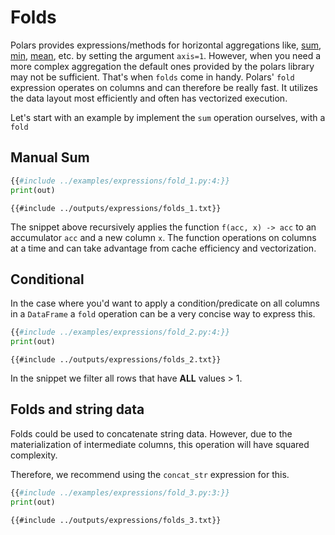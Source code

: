 # Folds

Polars provides expressions/methods for horizontal aggregations like, [sum](POLARS_PY_REF_GUIDE/api/polars.DataFrame.sum.html),
[min](POLARS_PY_REF_GUIDE/api/polars.DataFrame.min.html), [mean](POLARS_PY_REF_GUIDE/api/polars.DataFrame.mean.html),
etc. by setting the argument `axis=1`. However, when you need a more complex aggregation the default ones provided by the
polars library may not be sufficient. That's when `folds` come in handy. Polars' `fold` expression operates on columns and
can therefore be really fast. It utilizes the data layout most efficiently and often has vectorized execution.

Let's start with an example by implement the `sum` operation ourselves, with a `fold`

## Manual Sum

```python
{{#include ../examples/expressions/fold_1.py:4:}}
print(out)
```

```text
{{#include ../outputs/expressions/folds_1.txt}}
```

The snippet above recursively applies the function `f(acc, x) -> acc` to an accumulator `acc` and a new column `x`.
The function operations on columns at a time and can take advantage from cache efficiency and vectorization.

## Conditional

In the case where you'd want to apply a condition/predicate on all columns in a `DataFrame` a `fold` operation can be
a very concise way to express this.

```python
{{#include ../examples/expressions/fold_2.py:4:}}
print(out)
```

```text
{{#include ../outputs/expressions/folds_2.txt}}
```

In the snippet we filter all rows that have **ALL** values > 1.

## Folds and string data

Folds could be used to concatenate string data. However, due to the materialization of intermediate columns, this
operation will have squared complexity.

Therefore, we recommend using the `concat_str` expression for this.

```python
{{#include ../examples/expressions/fold_3.py:3:}}
print(out)
```

```text
{{#include ../outputs/expressions/folds_3.txt}}
```
